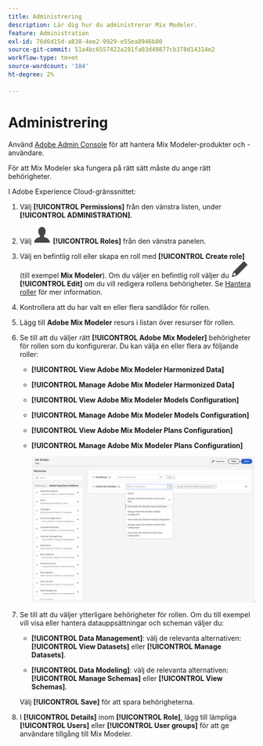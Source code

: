 ```yaml
---
title: Administrering
description: Lär dig hur du administrerar Mix Modeler.
feature: Administration
exl-id: 76d6d15d-a838-4ee2-9929-e55ea8946b80
source-git-commit: 51a4bc6557422a281fa03d49877cb378d14314e2
workflow-type: tm+mt
source-wordcount: '184'
ht-degree: 2%

---
```


# Administrering

Använd [Adobe Admin Console](https://helpx.adobe.com/se/enterprise/using/admin-console.html) för att hantera Mix Modeler-produkter och -användare.

För att Mix Modeler ska fungera på rätt sätt måste du ange rätt behörigheter.

I Adobe Experience Cloud-gränssnittet:

1. Välj **[!UICONTROL Permissions]** från den vänstra listen, under **[!UICONTROL ADMINISTRATION]**.

1. Välj ![Person](assets/icons/User.svg) **[!UICONTROL Roles]** från den vänstra panelen.

1. Välj en befintlig roll eller skapa en roll med **[!UICONTROL Create role]** (till exempel **Mix Modeler**). Om du väljer en befintlig roll väljer du ![Redigera](assets/icons/Edit.svg) **[!UICONTROL Edit]** om du vill redigera rollens behörigheter. Se [Hantera roller](https://helpx.adobe.com/se/enterprise/using/admin-console.html) för mer information.

1. Kontrollera att du har valt en eller flera sandlådor för rollen.

1. Lägg till **Adobe Mix Modeler** resurs i listan över resurser för rollen.

1. Se till att du väljer rätt **[!UICONTROL Adobe Mix Modeler]** behörigheter för rollen som du konfigurerar. Du kan välja en eller flera av följande roller:

   - **[!UICONTROL View Adobe Mix Modeler Harmonized Data]**
   - **[!UICONTROL Manage Adobe Mix Modeler Harmonized Data]**
   - **[!UICONTROL View Adobe Mix Modeler Models Configuration]**
   - **[!UICONTROL Manage Adobe Mix Modeler Models Configuration]**
   - **[!UICONTROL View Adobe Mix Modeler Plans Configuration]**
   - **[!UICONTROL Manage Adobe Mix Modeler Plans Configuration]**

     ![Mix Modeler RBAC](assets/mix-modeler-rbac.png)


1. Se till att du väljer ytterligare behörigheter för rollen. Om du till exempel vill visa eller hantera datauppsättningar och scheman väljer du:

   - **[!UICONTROL Data Management]**: välj de relevanta alternativen: **[!UICONTROL View Datasets]** eller **[!UICONTROL Manage Datasets]**.

   - **[!UICONTROL Data Modeling]**: välj de relevanta alternativen: **[!UICONTROL Manage Schemas]** eller **[!UICONTROL View Schemas]**.

   <!--
    * **[!UICONTROL Data Governance]**: ensure you select **[!UICONTROL View User Activity Log]** and **[!UICONTROL View Data Usage Policies]**.
    -->

   <!--![Permissions](assets/permissions-including-privacy.png)-->

   Välj **[!UICONTROL Save]** för att spara behörigheterna.

1. I **[!UICONTROL Details]** inom **[!UICONTROL Role]**, lägg till lämpliga **[!UICONTROL Users]** eller **[!UICONTROL User groups]** för att ge användare tillgång till Mix Modeler.
